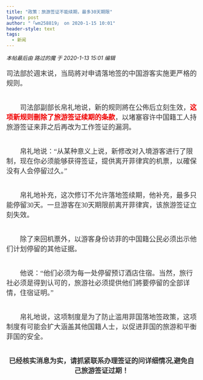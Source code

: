 ```yaml
---
title: "政策：旅游签证不能续期，最多30天期限"
layout: post
author: "「wm258819」 on 2020-1-15 10:01"
header-style: text
tags:
  - 新闻
---
```


<head></head>
<body>
 <i class="pstatus"> 本帖最后由 路过的魔 于 2020-1-13 15:01 编辑 </i>
 <br> 
 <br> 
 <font style="color:rgb(51, 51, 51)"><font face="&amp;quot;"><font style="font-size:16px"><font face="宋体"><font size="4">司法部於週末说，当局將对申请落地签的中国游客实施更严格的规则。</font></font></font></font></font>
 <br> 
 <font style="color:rgb(51, 51, 51)"><font face="&amp;quot;"><font style="font-size:16px"><font face="宋体"><font size="4"><br> </font></font></font></font></font>
 <br> 
 <font style="color:rgb(51, 51, 51)"><font face="&amp;quot;"><font style="font-size:16px"><font face="宋体"><font size="4">　　司法部副部长帛礼地说，新的规则將在公佈后立刻生效，<font color="#f00000"><strong>这项新规则刪除了旅游签证续期的条款</strong></font>，以堵塞容许中国籍工人持旅游签证来菲之后再改为工作签证的漏洞。</font></font></font></font></font>
 <br> 
 <font style="color:rgb(51, 51, 51)"><font face="&amp;quot;"><font style="font-size:16px"><font face="宋体"><font size="4"><br> </font></font></font></font></font>
 <br> 
 <font style="color:rgb(51, 51, 51)"><font face="&amp;quot;"><font style="font-size:16px"><font face="宋体"><font size="4">　　帛礼地说：“从某种意义上说，新修改对入境游客进行了限制，现在你必须能够获得签证，提供离开菲律宾的机票，以確保没有人会停留过久。”</font></font></font></font></font>
 <br> 
 <font style="color:rgb(51, 51, 51)"><font face="&amp;quot;"><font style="font-size:16px"><font face="宋体"><font size="4"><br> </font></font></font></font></font>
 <br> 
 <font style="color:rgb(51, 51, 51)"><font face="&amp;quot;"><font style="font-size:16px"><font face="宋体"><font size="4">　　帛礼地补充，这次修订不允许落地签续期，他补充，最多只能停留30天。一旦游客在30天期限前离开菲律宾，该旅游签证立刻失效。</font></font></font></font></font>
 <br> 
 <font style="color:rgb(51, 51, 51)"><font face="&amp;quot;"><font style="font-size:16px"><font face="宋体"><font size="4"><br> </font></font></font></font></font>
 <br> 
 <font style="color:rgb(51, 51, 51)"><font face="&amp;quot;"><font style="font-size:16px"><font face="宋体"><font size="4">　　除了来回机票外，以游客身份访菲的中国籍公民必须出示他们计划停留的其他证据。</font></font></font></font></font>
 <br> 
 <font style="color:rgb(51, 51, 51)"><font face="&amp;quot;"><font style="font-size:16px"><font face="宋体"><font size="4"><br> </font></font></font></font></font>
 <br> 
 <font style="color:rgb(51, 51, 51)"><font face="&amp;quot;"><font style="font-size:16px"><font face="宋体"><font size="4">　　他说：“他们必须为每一处停留预订酒店住宿。当然，旅行社必须是得到认可的，旅游社必须提供他们將要停留的全部详情，住宿证明。”</font></font></font></font></font>
 <br> 
 <font style="color:rgb(51, 51, 51)"><font face="&amp;quot;"><font style="font-size:16px"><font face="宋体"><font size="4"><br> </font></font></font></font></font>
 <br> 
 <font style="color:rgb(51, 51, 51)"><font face="&amp;quot;"><font style="font-size:16px"><font face="宋体"><font size="4">　　帛礼地说，这项制度是为了防止滥用菲国落地签政策，这项制度有可能会扩大涵盖其他国籍人士，以促进菲国的旅游和平衡菲国的安全。</font></font></font></font></font>
 <br> 
 <font style="color:rgb(51, 51, 51)"><font face="&amp;quot;"><font style="font-size:16px"><font face="宋体"><font size="4"><br> </font></font></font></font></font>
 <br> 
 <div align="center"> 
  <font style="color:rgb(51, 51, 51)"><font face="&amp;quot;"><font style="font-size:16px"><font face="宋体"><font size="4"><strong>已经核实消息为实，请抓紧联系办理签证的问详细情况,避免自己旅游签证过期！</strong></font></font></font></font></font> 
 </div>
 <br> 
 <br>
</body>


